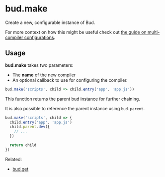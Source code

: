 # bud.make

Create a new, configurable instance of Bud.

For more context on how this might be useful check out [the guide on multi-compiler configurations](/guides/advanced/multi-compiler).

## Usage

**bud.make** takes two parameters:

- The **name** of the new compiler
- An optional callback to use for configuring the compiler.

```js
bud.make('scripts', child => child.entry('app', 'app.js'))
```

This function returns the parent bud instance for further chaining. 

It is also possible to reference the parent instance using `bud.parent`.

```js
bud.make('scripts', child => {
  child.entry('app', 'app.js')
  child.parent.dev({
    // ...
  })

  return child
})
```

Related:

- [bud.get](/docs/bud.get)

